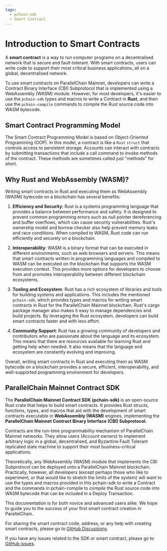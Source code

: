 ```yaml
---
tags:
  - pchain-sdk
  - Smart Contract
---
```


# Introduction to Smart Contracts

A **smart contract** is a way to run computer programs on a decentralised network that is secure and fault-tolerant. With smart contracts, users can write code to support their most critical business applications, all on a global, decentralised network.

To use smart contracts on ParallelChain Mainnet, developers can write a Contract Binary Interface (CBI) Subprotocol that is implemented using a WebAssembly (WASM) module. However, for most developers, it's easier to use the `pchain-sdk` types and macros to write a Contract in **Rust**, and then use the `pchain-compile` commands to compile the Rust source code into WASM bytecode.


## Smart Contract Programming Model

The Smart Contract Programming Model is based on Object-Oriented Programming (OOP). In this model, a contract is like a `Rust` `struct` that controls access to persistent storage. Accounts can interact with contracts by submitting transactions that include a call command to invoke methods of the contract. These methods are sometimes called just "methods" for short.

## Why Rust and WebAssembly (WASM)?

Writing smart contracts in Rust and executing them as WebAssembly (WASM) bytecode on a blockchain has several benefits:

1. **Efficiency and Security**: Rust is a systems programming language that provides a balance between performance and safety. It is designed to prevent common programming errors such as null pointer dereferencing and buffer overflows, which can cause security vulnerabilities. Rust's ownership model and borrow checker also help prevent memory leaks and race conditions. When compiled to WASM, Rust code can run efficiently and securely on a blockchain.

2. **Interoperability**: WASM is a binary format that can be executed in different environments, such as web browsers and servers. This means that smart contracts written in programming languages and compiled to WASM can be executed on the blockchain that supports the WASM execution context. This provides more options for developers to choose from and promotes interoperability between different blockchain ecosystems.

2. **Tooling and Ecosystem**: Rust has a rich ecosystem of libraries and tools for building systems and applications. This includes the mentioned `pchain-sdk`, which provides types and macros for writing smart contracts in Rust for the ParallelChain Mainnet blockchain. Rust's cargo package manager also makes it easy to manage dependencies and build projects. By leveraging the Rust ecosystem, developers can build smart contracts faster and with less effort.

3. **Community Support**: Rust has a growing community of developers and contributors who are passionate about the language and its ecosystem. This means that there are resources available for learning Rust and getting help when needed. It also means that the language and ecosystem are constantly evolving and improving.

Overall, writing smart contracts in Rust and executing them as WASM bytecode on a blockchain provides a secure, efficient, interoperability, and well-supported programming environment for developers.

## ParallelChain Mainnet Contract SDK

The **ParallelChain Mainnet Contract SDK (pchain-sdk)** is an open-source Rust crate that helps to build smart contracts. It provides Rust structs, functions, types, and macros that aid with the development of smart contracts executable in **WebAssembly (WASM)** engines, implementing the **ParallelChain Mainnet Contract Binary Interface (CBI) Subprotocol.**


Contracts are the run-time programmability mechanism of ParallelChain Mainnet networks. They allow users (Account owners) to implement arbitrary logic in a global, decentralised, and Byzantine Fault Tolerant replicated state machine to support their most business-critical applications.


Theoretically, any WebAssembly (WASM) module that implements the CBI Subprotocol can be deployed onto a ParallelChain Mainnet blockchain. Practically, however, all developers (except perhaps those who like to experiment, or that would like to stretch the limits of the system) will want to use the types and macros provided in this pchain-sdk to write a Contract and the commands in pchain-compile to compile the Rust source code into WASM bytecode that can be included in a Deploy Transaction.


This documentation is for both novice and advanced users alike. We hope to guide you to the success of your first smart contract creation in ParallelChain.

For sharing the smart contract code, address, or any help with creating smart contracts, please go to [GitHub Discussions](https://github.com/parallelchain-io/parallelchain-sdk/discussions).

If you have any issues related to the SDK or smart contract, please go to [GitHub issues](https://github.com/parallelchain-io/parallelchain-sdk/issues).
